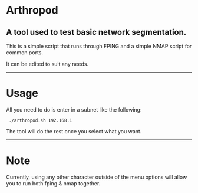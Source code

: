 # Arthropod

A  tool used to test basic network segmentation. 
------------------------------------------------

This is a simple script that runs through FPING and a simple NMAP script for common ports. 

It can be edited to suit any needs. 

------------------------------------------------

<h1> Usage </h1>

All you need to do is enter in a subnet like the following:

<code> ./arthropod.sh 192.168.1 </code>

The tool will do the rest once you select what you want. 


------------------------------------------------

<h1> Note </h1>

Currently, using any other character outside of the menu options will allow you to run both fping & nmap together. 

